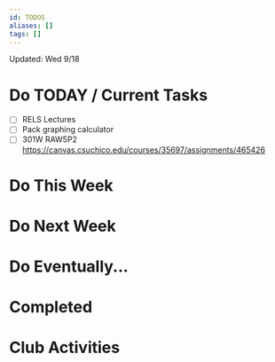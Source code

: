 ```yaml
---
id: TODOS
aliases: []
tags: []
---
```


Updated: Wed 9/18

# Do TODAY / Current Tasks
- [ ] RELS Lectures
- [ ] Pack graphing calculator
- [ ] 301W RAW5P2 https://canvas.csuchico.edu/courses/35697/assignments/465426

# Do This Week

# Do Next Week

# Do Eventually...

# Completed

# Club Activities

